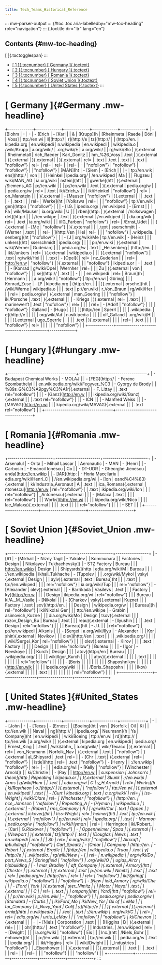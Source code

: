 ```yaml
---
title: Tech_Teams_Historical_Reference
---
```

::: mw-parser-output
::: {#toc .toc aria-labelledby="mw-toc-heading" role="navigation"}
::: {.toctitle dir="ltr" lang="en"}
## Contents {#mw-toc-heading}

[ ]{.toctogglespan}
:::

-   [[ 1 ]{.tocnumber} [ Germany ]{.toctext}](#Germany)
-   [[ 2 ]{.tocnumber} [ Hungary ]{.toctext}](#Hungary)
-   [[ 3 ]{.tocnumber} [ Romania ]{.toctext}](#Romania)
-   [[ 4 ]{.tocnumber} [ Soviet Union ]{.toctext}](#Soviet_Union)
-   [[ 5 ]{.tocnumber} [ United States ]{.toctext}](#United_States)
:::

# [ Germany ]{#Germany .mw-headline}

+-------------+-------------+-------------+-------------+-------------+
| -   [Blohm  | -           | -           | -   [Erich  | -   [Karl   |
|     &       |   [Krupp](h |  [Rheinmeta |     Raede   |     Döni    |
|     Voss]   | ttp://en.wi | ll](http:// | r](http://e | tz](http:// |
| (http://en. | kipedia.org | en.wikipedi | n.wikipedia | en.wikipedi |
| wikipedia.o | /wiki/Krupp | a.org/wiki/ | .org/wiki/E | a.org/wiki/ |
| rg/wiki/Blo | ){.external | Rheinmetall | rich_Raeder | Karl_Donitz |
| hm_%26_Voss |     .text   | ){.external | ){.external | ){.external |
| ){.external |     rel=    |     .text   |     .text   |     .text   |
|     .text   | "nofollow"} |     rel=    |     rel=    |     rel=    |
|     rel=    | -           | "nofollow"} | "nofollow"} | "nofollow"} |
| "nofollow"} |    [MAN](ht | -   [Siem   | -   [Erich  |             |
| -           | tp://en.wik | ens](http:/ |     von     |             |
|    [Heinkel | ipedia.org/ | /en.wikiped |     Ma      |             |
|     Flugzeu | wiki/MAN_AG | ia.org/wiki | nstein](htt |             |
| gwerke](htt | ){.external | /Siemens_AG | p://en.wiki |             |
| p://en.wiki |     .text   | ){.external | pedia.org/w |             |
| pedia.org/w |     rel=    |     .text   | iki/Erich_v |             |
| iki/Heinkel | "nofollow"} |     rel=    | on_Manstein |             |
| ){.external | -   [Mauser | "nofollow"} | ){.external |             |
|     .text   |             | -           |     .text   |             |
|     rel=    |   Werke](ht |    [Volkswa |     rel=    |             |
| "nofollow"} | tp://en.wik | gen](http:/ | "nofollow"} |             |
| -   [I.G.   | ipedia.org/ | /en.wikiped | -   [Ernst  |             |
|     Fa      | wiki/Mauser | ia.org/wiki |     U       |             |
| rben](http: | ){.external | /Volkswagen | det](http:/ |             |
| //en.wikipe |     .text   | ){.external | /en.wikiped |             |
| dia.org/wik |     rel=    |     .text   | ia.org/wiki |             |
| i/IG_Farben | "nofollow"} |     rel=    | /Ernst_Udet |             |
| ){.external | -   [Me     | "nofollow"} | ){.external |             |
|     .text   | sserschmitt | -   [Werner |     .text   |             |
|     rel=    | ](http://en |     Hei     |     rel=    |             |
| "nofollow"} | .wikipedia. | senberg](ht | "nofollow"} |             |
| -   [J      | org/wiki/Me | tp://en.wik | -   [Heinz  |             |
| unkers](htt | sserschmidt | ipedia.org/ |             |             |
| p://en.wiki | ){.external | wiki/Werner |   Guderian] |             |
| pedia.org/w |     .text   | _Heisenberg | (http://en. |             |
| iki/Junkers |     rel=    | ){.external | wikipedia.o |             |
| ){.external | "nofollow"} |     .text   | rg/wiki/Hei |             |
|     .text   | -   [Opel]( |     rel=    | nz_Guderian |             |
|     rel=    | http://en.w | "nofollow"} | ){.external |             |
| "nofollow"} | ikipedia.or | -           |     .text   |             |
| -   [Konrad | g/wiki/Opel |    [Wernher |     rel=    |             |
|     Zu      | ){.external |     von     | "nofollow"} |             |
| se](http:// |     .text   |             | -           |             |
| en.wikipedi |     rel=    |    Braun](h |    [Hermann |             |
| a.org/wiki/ | "nofollow"} | ttp://en.wi |     Göring] |             |
| Konrad_Zuse | -   [P      | kipedia.org | (http://en. |             |
| ){.external | orsche](htt | /wiki/Werne | wikipedia.o |             |
|     .text   | p://en.wiki | r_Von_Braun | rg/wiki/Her |             |
|     rel=    | pedia.org/w | ){.external | man_Goering |             |
| "nofollow"} | iki/Porsche |     .text   | ){.external |             |
| -   Kriegs  | ){.external |     rel=    |     .text   |             |
| marinewerft |     .text   | "nofollow"} |     rel=    |             |
|             |     rel=    | -   [Adolf  | "nofollow"} |             |
|             | "nofollow"} |     Galland | -   [Hugo   |             |
|             |             | ](http://en |     Sperrl  |             |
|             |             | .wikipedia. | e](http://e |             |
|             |             | org/wiki/Ad | n.wikipedia |             |
|             |             | olf_Galland | .org/wiki/H |             |
|             |             | ){.external | ugo_Sperrle |             |
|             |             |     .text   | ){.external |             |
|             |             |     rel=    |     .text   |             |
|             |             | "nofollow"} |     rel=    |             |
|             |             |             | "nofollow"} |             |
+-------------+-------------+-------------+-------------+-------------+

# [ Hungary ]{#Hungary .mw-headline}

+-----------------------------------+-----------------------------------+
| -   Budapest Chemical Works       | -   MOLAJ                         |
| -   [FEG](http://                 | -   Ferenc Szombathelyi           |
| en.wikipedia.org/wiki/Fegyver_%C3 | -   Gyorgy de Brody               |
| %89s_G%C3%A9pgy%C3%A1r){.external | -   F. Littay                     |
|     .text rel="nofollow"}         |                                   |
| -   [Ganz](http://en.w            |                                   |
| ikipedia.org/wiki/Ganz){.external |                                   |
|     .text rel="nofollow"}         |                                   |
| -   ICN                           |                                   |
| -   Manfred Weiss                 |                                   |
| -   [MAVAG](http://en.wi          |                                   |
| kipedia.org/wiki/MAVAG){.external |                                   |
|     .text rel="nofollow"}         |                                   |
+-----------------------------------+-----------------------------------+

# [ Romania ]{#Romania .mw-headline}

+-----------------------+-----------------------+-----------------------+
| -   Arsenalul         | -   Orita             | -   Mihail Lascar     |
|     Aeronautic        | -   MAN               | -   [Henri            |
| -   Carbosin          | -   Emanoil Ionescu   |     Co                |
| -   DT-UDR            | -   Gheorghe Jienescu | anda](http://en.wikip |
| -   [IAR](http:       | -   Horia Macellariu  | edia.org/wiki/Henri_C |
| //en.wikipedia.org/wi | -   [Ion              | oand%C4%83){.external |
| ki/Industria_Aeronaut |     A                 |     .text             |
| ica_Romana){.external | ntonescu](http://en.w |     rel="nofollow"}   |
|     .text             | ikipedia.org/wiki/Ion |                       |
|     rel="nofollow"}   | _Antonescu){.external |                       |
| -   [Malaxa           |     .text             |                       |
|                       |     rel="nofollow"}   |                       |
|   Works](http://en.wi |                       |                       |
| kipedia.org/wiki/Nico |                       |                       |
| lae_Malaxa){.external |                       |                       |
|     .text             |                       |                       |
|     rel="nofollow"}   |                       |                       |
| -   SET               |                       |                       |
+-----------------------+-----------------------+-----------------------+

# [ Soviet Union ]{#Soviet_Union .mw-headline}

+-----------------+-----------------+-----------------+-----------------+
| -   [61         | -   [Mikhail    | -   Nizny Tagil | -   Yakolev     |
|     Kommunara   |                 |     Factories   |     Design      |
|     Nikolayev   |  Tukhachevsky]( | -   STZ Factory |     Bureau      |
|                 | http://en.wikip |     Design      |                 |
| Shipyards](http | edia.org/wiki/M |     Bureau      |                 |
| ://en.wikipedia | ikhail_Tukhache | -   [Tupolev    |                 |
| .org/wiki/Mykol | vsky){.external |     Design      |                 |
| ayiv){.external |     .text       |     Bureau](ht  |                 |
|     .text       |                 | tp://en.wikiped |                 |
|                 | rel="nofollow"} | ia.org/wiki/Tup |                 |
| rel="nofollow"} | -   [Alexander  | olev){.external |                 |
| -   Barrikada   |     Vasilevs    |     .text       |                 |
|     Factory     | ky](http://en.w |                 |                 |
|     Design      | ikipedia.org/wi | rel="nofollow"} |                 |
|     Bureau      | ki/A._M._Vasile | -   [Nikolai    |                 |
| -   [Charkov    | vsky){.external |     Kuznet      |                 |
|     Factory     |     .text       | sov](http://en. |                 |
|     Design      |                 | wikipedia.org/w |                 |
|     Bureau](h   | rel="nofollow"} | iki/Nikolai_Ger |                 |
| ttp://en.wikipe | -   Grabin      | asimovich_Kuzne |                 |
| dia.org/wiki/Mo |     Design      | tsov){.external |                 |
| rozov_Design_Bu |     Bureau      |     .text       |                 |
| reau){.external | -   [Ilyushin   |                 |                 |
|     .text       |     Design      | rel="nofollow"} |                 |
|                 |     Bureau](htt | -   J.I.        |                 |
| rel="nofollow"} | p://en.wikipedi |     Alksnis     |                 |
| -   [Sergei     | a.org/wiki/Ilyu | -   Alexander   |                 |
|     Kor         | shin){.external |     Novikov     |                 |
| olev](http://en |     .text       |                 |                 |
| .wikipedia.org/ |                 |                 |                 |
| wiki/Sergei_Kor | rel="nofollow"} |                 |                 |
| olev){.external | -   Kirov       |                 |                 |
|     .text       |     Factory     |                 |                 |
|                 |     Design      |                 |                 |
| rel="nofollow"} |     Bureau      |                 |                 |
| -   [Igor       | -   Nevskoye    |                 |                 |
|     Kurch       |     Design      |                 |                 |
| atov](http://en |     Bureau      |                 |                 |
| .wikipedia.org/ |                 |                 |                 |
| wiki/Igor_Kurch |                 |                 |                 |
| atov){.external |                 |                 |                 |
|     .text       |                 |                 |                 |
|                 |                 |                 |                 |
| rel="nofollow"} |                 |                 |                 |
| -   [Boris      |                 |                 |                 |
|                 |                 |                 |                 |
|    Shaposhnikov |                 |                 |                 |
| ](http://en.wik |                 |                 |                 |
| ipedia.org/wiki |                 |                 |                 |
| /Boris_Shaposhn |                 |                 |                 |
| ikov){.external |                 |                 |                 |
|     .text       |                 |                 |                 |
|                 |                 |                 |                 |
| rel="nofollow"} |                 |                 |                 |
+-----------------+-----------------+-----------------+-----------------+

# [ United States ]{#United_States .mw-headline}

+-------------+-------------+-------------+-------------+-------------+
| -           | -   [John   | -           | -   [Texas  | -   [Ernest |
| [Boeing](ht |     von     |    [Norfolk |     Oil     |     Ki      |
| tp://en.wik |             |     Naval   |             | ng](http:// |
| ipedia.org/ |  Neumann](h |     Ya      | Company](ht | en.wikipedi |
| wiki/Boeing | ttp://en.wi | rd](http:// | tp://en.wik | a.org/wiki/ |
| ){.external | kipedia.org | en.wikipedi | ipedia.org/ | Ernest_King |
|     .text   | /wiki/John_ | a.org/wiki/ | wiki/Texaco | ){.external |
|     rel=    | von_Neumann | Norfolk_Nav | ){.external |     .text   |
| "nofollow"} | ){.external | al_Shipyard |     .text   |     rel=    |
| -   [Chr    |     .text   | ){.external |     rel=    | "nofollow"} |
| istie](http |     rel=    |     .text   | "nofollow"} | -   [Henry  |
| ://en.wikip | "nofollow"} |     rel=    | -           |             |
| edia.org/wi | -   [Kelly  | "nofollow"} | [Winchester |    Arnold]( |
| ki/Christie |             | -   [Ray    |             | http://en.w |
| _suspension |  Johnson\'s | theon](http |   Repeating | ikipedia.or |
| ){.external |     Skunk   | ://en.wikip |     Arms    | g/wiki/Henr |
|     .text   |             | edia.org/wi |     C       | y_H._Arnold |
|     rel=    |    Works](h | ki/Raytheon | o.](http:// | ){.external |
| "nofollow"} | ttp://en.wi | ){.external | en.wikipedi |     .text   |
| -   [Curt   | kipedia.org |     .text   | a.org/wiki/ |     rel=    |
| iss-Wright] | /wiki/Clare |     rel=    | Winchester_ | "nofollow"} |
| (http://en. | nce_Johnson | "nofollow"} | Repeating_A | -   [Hyman  |
| wikipedia.o | ){.external | -   [Robert | rms_Company |     R       |
| rg/wiki/Cur |     .text   |     Oppen   | ){.external | ickover](ht |
| tiss-Wright |     rel=    | heimer](htt |     .text   | tp://en.wik |
| ){.external | "nofollow"} | p://en.wiki |     rel=    | ipedia.org/ |
|     .text   | -   Marmon  | pedia.org/w | "nofollow"} | wiki/Hyman_ |
|     rel=    | -Herrington | iki/Robert_ | -   [Carl   | G._Rickover |
| "nofollow"} | -           | Oppenheimer |     Spaa    | ){.external |
| -           |    [Newport | ){.external | tz](http:// |     .text   |
|    [Douglas |     News    |     .text   | en.wikipedi |     rel=    |
|             |     Sh      |     rel=    | a.org/wiki/ | "nofollow"} |
|    Aircraft | ipbuilding] | "nofollow"} | Carl_Spaatz | -   [Omar   |
|     Company | (http://en. | -   Robert  | ){.external |     Bradle  |
| ](http://en | wikipedia.o |     Truax   |     .text   | y](http://e |
| .wikipedia. | rg/wiki/New | -   [       |     rel=    | n.wikipedia |
| org/wiki/Do | port_News_S | Springfield | "nofollow"} | .org/wiki/O |
| uglas_Aircr | hipbuilding |             | -           | mar_Bradley |
| aft_Company | ){.external | Armory](htt |    [Chester | ){.external |
| ){.external |     .text   | p://en.wiki |     Nimitz] |     .text   |
|     .text   |     rel=    | pedia.org/w | (http://en. |     rel=    |
|     rel=    | "nofollow"} | iki/Springf | wikipedia.o | "nofollow"} |
| "nofollow"} | -   [New    | ield_Armory | rg/wiki/Che |             |
| -   [Ford   |     York    | ){.external | ster_Nimitz |             |
|     Motor   |     Naval   |     .text   | ){.external |             |
|     C       |             |     rel=    |     .text   |             |
| ompany](htt |   Yard](htt | "nofollow"} |     rel=    |             |
| p://en.wiki | p://en.wiki | -           | "nofollow"} |             |
| pedia.org/w | pedia.org/w |   [Standard | -   [Curtis |             |
| iki/Ford_Mo | iki/New_Yor |     Oil of  |     LeMa    |             |
| tor_Company | k_Navy_Yard |     Calif   | y](http://e |             |
| ){.external | ){.external | ornia](http | n.wikipedia |             |
|     .text   |     .text   | ://en.wikip | .org/wiki/C |             |
|     rel=    |     rel=    | edia.org/wi | urtis_LeMay |             |
| "nofollow"} | "nofollow"} | ki/Chevron_ | ){.external |             |
| -           | -   [Niels  | Corporation |     .text   |             |
|    [Higgins |     B       | ){.external |     rel=    |             |
|             | ohr](http:/ |     .text   | "nofollow"} |             |
| Industries, | /en.wikiped |     rel=    | -   [Dwight |             |
|             | ia.org/wiki | "nofollow"} |     Eis     |             |
|   Inc.](htt | /Niels_Bohr |             | enhower](ht |             |
| p://en.wiki | ){.external |             | tp://en.wik |             |
| pedia.org/w |     .text   |             | ipedia.org/ |             |
| iki/Higgins |     rel=    |             | wiki/Dwight |             |
| _Industries | "nofollow"} |             | _Eisenhower |             |
| ){.external |             |             | ){.external |             |
|     .text   |             |             |     .text   |             |
|     rel=    |             |             |     rel=    |             |
| "nofollow"} |             |             | "nofollow"} |             |
+-------------+-------------+-------------+-------------+-------------+
:::
